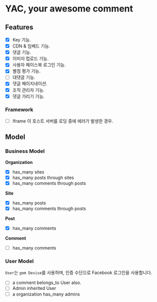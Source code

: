 # YAC, your awesome comment

## Features
- [x] Key 기능.
- [x] CDN & 임베드 기능.
- [x] 댓글 기능.
- [x] 이미지 멉로드 기능.
- [x] 사용자 페이스북 로그인 기능.
- [x] 별점 평가 기능.
- [ ] 대댓글 기능.
- [x] 댓글 페이지네이션.
- [x] 조직 관리자 기능.
- [x] 댓글 가리기 기능.

### Framework
- [ ] Iframe 이 호스트 서버를 로딩 중에 에러가 발생한 경우.

## Model

### Business Model

**Organization**
- [x] has_many sites
- [x] has_many posts through sites
- [x] has_many comments through posts

**Site**
- [x] has_many posts
- [x] has_many comments through posts

**Post**
- [x] has_many comments

**Comment**
- [ ] has_many comments

### User Model
`User`는 `gem Devise`를 사용하며, 인증 수단으로 Facebook 로그인을 사용합니다.
- [ ] a comment belongs_to User also.
- [ ] Admin inherited User
- [ ] a organization has_many admins
